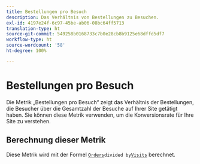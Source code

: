 ```yaml
---
title: Bestellungen pro Besuch
description: Das Verhältnis von Bestellungen zu Besuchen.
exl-id: 4197e24f-6c97-45be-ab06-08bc64ff5713
translation-type: ht
source-git-commit: 549258b0168733c7b0e28cb8b9125e68dffd5df7
workflow-type: ht
source-wordcount: '58'
ht-degree: 100%

---
```


# Bestellungen pro Besuch

Die Metrik „Bestellungen pro Besuch“ zeigt das Verhältnis der Bestellungen, die Besucher über die Gesamtzahl der Besuche auf Ihrer Site getätigt haben. Sie können diese Metrik verwenden, um die Konversionsrate für Ihre Site zu verstehen.

## Berechnung dieser Metrik

Diese Metrik wird mit der Formel [`Orders`](orders.md)` divided by `[`Visits`](visits.md) berechnet.
